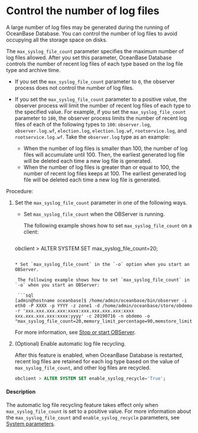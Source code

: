 # Control the number of log files

A large number of log files may be generated during the running of OceanBase Database. You can control the number of log files to avoid occupying all the storage space on disks.

The `max_syslog_file_count` parameter specifies the maximum number of log files allowed. After you set this parameter, OceanBase Database controls the number of recent log files of each type based on the log file type and archive time.

* If you set the `max_syslog_file_count` parameter to `0`, the observer process does not control the number of log files.
* If you set the `max_syslog_file_count` parameter to a positive value, the observer process will limit the number of recent log files of each type to the specified value. For example, if you set the `max_syslog_file_count` parameter to `100`, the observer process limits the number of recent log files of each of the following types to `100`: `observer.log`, `observer.log.wf`, `election.log`, `election.log.wf`, `rootservice.log`, and `rootservice.log.wf`. Take the `observer.log` type as an example:

   * When the number of log files is smaller than 100, the number of log files will accumulate until 100. Then, the earliest generated log file will be deleted each time a new log file is generated.
   * When the number of log files is greater than or equal to 100, the number of recent log files keeps at 100. The earliest generated log file will be deleted each time a new log file is generated.

Procedure:

1. Set the `max_syslog_file_count` parameter in one of the following ways.

    * Set `max_syslog_file_count` when the OBServer is running.

      The following example shows how to set `max_syslog_file_count` on a client:

      ```sql
   obclient > ALTER SYSTEM SET max_syslog_file_count=20;
     ```
   
   * Set `max_syslog_file_count` in the `-o` option when you start an OBServer.

      The following example shows how to set `max_syslog_file_count` in `-o` when you start an OBServer:

      ```sql
   [admin@hostname oceanbase]$ /home/admin/oceanbase/bin/observer -i eth0 -P XXXX -p YYYY -z zone1 -d /home/admin/oceanbase/store/obdemo -r 'xxx.xxx.xxx.xxx:xxxx:xxx.xxx.xxx.xxx:xxxx xxx.xxx.xxx.xxx:xxxx:yyyy' -c 20190716 -n obdemo -o "max_syslog_file_count=20,memory_limit_percentage=90,memstore_limit_percentage=60,datafile_disk_percentage=80,config_additional_dir=/data/1/obdemo/etc3;/data/log1/obdemo/etc2"
      ```
   
      For more information, see [Stop or start OBServer](../../1.manage-clusters/5.manage-observer/3.stop-or-start-observer.md).

2. (Optional) Enable automatic log file recycling.

   After this feature is enabled, when OceanBase Database is restarted, recent log files are retained for each log type based on the value of `max_syslog_file_count`, and other log files are recycled.

   ```sql
   obclient > ALTER SYSTEM SET enable_syslog_recycle='True';
   ```

<main id="notice" type='explain'>
    <h4>Description</h4>
    <p>The automatic log file recycling feature takes effect only when <code>max_syslog_file_count</code> is set to a positive value. For more information about the <code>max_syslog_file_count</code> and <code>enable_syslog_recycle</code> parameters, see <a href="../../../../5.system-reference/1.system-configuration-items/1.system-configuration-items-overview.md">System parameters</a>. </p>
   </main>
